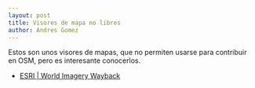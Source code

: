 ```yaml
---
layout: post
title: Visores de mapa no libres
author: Andres Gomez
---
```


Estos son unos visores de mapas, que no permiten usarse para contribuir en OSM, pero es interesante conocerlos.

* [ESRI | World Imagery Wayback](https://livingatlas.arcgis.com/wayback/#active=56102&mapCenter=-74.06925%2C4.66552%2C12)
